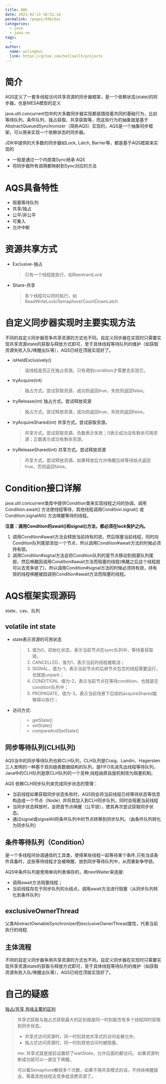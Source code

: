 ```yaml
---
title: AQS
date: 2022-02-13 18:51:14
permalink: /pages/93bc6a/
categories:
  - java
  - java-se
tags:
  - 
author: 
  name: wulinghui
  link: https://gitee.com/hellowllh/projects
---
```

# 简介

AQS定义了一套多线程访问共享资源的同步器框架，是一个依赖状态(state)的同步器。也是MESA模型的定义

java.util.concurrent包中的大多数同步器实现都是围绕着共同的基础行为，比如等待队列、条件队列、独占获取、共享获取等，而这些行为的抽象就是基于AbstractQueuedSynchronizer（简称AQS）实现的，AQS是一个抽象同步框架，可以用来实现一个依赖状态的同步器。

JDK中提供的大多数的同步器如Lock, Latch, Barrier等，都是基于AQS框架来实现的

- 一般是通过一个内部类Sync继承 AQS
- 将同步器所有调用都映射到Sync对应的方法

# AQS具备特性

- 阻塞等待队列
- 共享/独占
- 公平/非公平
- 可重入
- 允许中断 

# 资源共享方式

- Exclusive-独占

  > 只有一个线程能执行，如ReentrantLock

- Share-共享

  > 多个线程可以同时执行，如ReadWriteLock/Semaphore/CountDownLatch



# 自定义同步器实现时主要实现方法

不同的自定义同步器竞争共享资源的方式也不同。自定义同步器在实现时只需要实现共享资源state的获取与释放方式即可，至于具体线程等待队列的维护（如获取资源失败入队/唤醒出队等），AQS已经在顶层实现好了。

- isHeldExclusively()  

  > 该线程是否正在独占资源。只有用到condition才需要去实现它。

- tryAcquire(int)

  > 独占方式。尝试获取资源，成功则返回true，失败则返回false。

- tryRelease(int) 独占方式。尝试释放资源

  >  独占方式。尝试释放资源，成功则返回true，失败则返回false。

- tryAcquireShared(int) 共享方式。尝试获取资源。

  > 共享方式。尝试获取资源。负数表示失败；0表示成功没有剩余可用资源；正数表示成功有剩余资源。

- tryReleaseShared(int) 共享方式。尝试释放资源

  > 共享方式。尝试释放资源。如果释放后允许唤醒后续等待结点返回true，否则返回false。

# Condition接口详解

java.util.concurrent类库中提供Condition类来实现线程之间的协调。调用Condition.await() 方法使线程等待，其他线程调用Condition.signal() 或 Condition.signalAll() 方法唤醒等待的线程。

**注意：调用Condition的await()和signal()方法，都必须在lock保护之内。**

1. 调用Condition#await方法会释放当前持有的锁，然后阻塞当前线程，同时向Condition队列尾部添加一个节点，所以调用Condition#await方法的时候必须持有锁。
2. 调用Condition#signal方法会将Condition队列的首节点移动到阻塞队列尾部，然后唤醒因调用Condition#await方法而阻塞的线程(唤醒之后这个线程就可以去竞争锁了)，所以调用Condition#signal方法的时候必须持有锁，持有锁的线程唤醒被因调用Condition#await方法而阻塞的线程。



# AQS框架实现源码

state、cas、队列

## volatile int state

- state表示资源的可用状态

  > 1. 值为0，初始化状态，表示当前节点在sync队列中，等待着获取锁。
  > 2. CANCELLED，值为1，表示当前的线程被取消；
  > 3. SIGNAL，值为-1，表示当前节点的后继节点包含的线程需要运行，也就是unpark；
  > 4. CONDITION，值为-2，表示当前节点在等待condition，也就是在condition队列中；
  > 5. PROPAGATE，值为-3，表示当前场景下后续的acquireShared能够得以执行；

- 访问方式:

  > - getState()
  > - setState()
  > - compareAndSetState()







## 同步等待队列(CLH队列)

AQS当中的同步等待队列也称CLH队列，CLH队列是Craig、Landin、Hagersten三人发明的一种基于双向链表数据结构的队列，是FIFO先进先出线程等待队列，Java中的CLH队列是原CLH队列的一个变种,线程由原自旋机制改为阻塞机制。

AQS 依赖CLH同步队列来完成同步状态的管理：

- 当前线程如果获取同步状态失败时，AQS则会将当前线程已经等待状态等信息构造成一个节点（Node）并将其加入到CLH同步队列，同时会阻塞当前线程
- 当同步状态释放时，会把首节点唤醒（公平锁），使其再次尝试获取同步状态。
- 通过signal或signalAll将条件队列中的节点转移到同步队列。（由条件队列转化为同步队列）

## 条件等待队列（Condition）

是一个多线程间协调通信的工具类，使得某些线程一起等待某个条件,只有当该条件具备时，这些等待线程才会被唤醒，放到同步等待队列中，从而重新争夺锁。

AQS中条件队列是使用单向列表保存的，用nextWaiter来连接:

- 调用await方法阻塞线程；
- 当前线程存在于同步队列的头结点，调用await方法进行阻塞（从同步队列转化到条件队列）

## exclusiveOwnerThread

父类AbstractOwnableSynchronizer的exclusiveOwnerThread属性，代表当前执行的线程.

## 主体流程

不同的自定义同步器争用共享资源的方式也不同。自定义同步器在实现时只需要实现共享资源state的获取与释放方式即可，至于具体线程等待队列的维护（如获取资源失败入队/唤醒出队等），AQS已经在顶层实现好了。







# 自己的疑惑

[独占/共享 有啥主要的区别](https://blog.csdn.net/Sky_QiaoBa_Sum/article/details/112386838)

> 共享式获取与独占式获取最大的区别就是同一时刻能否有多个线程同时获取到同步状态。
>
> - 共享式访问资源时，同一时刻其他共享式的访问会被允许。 
> - 独占式访问资源时，同一时刻其他访问均被阻塞。               
>
> me:  共享式就是提前设置好了waitState，允许后面的都访问。 如果资源判断成功就可以一直往下唤醒。
>
> 可以看Semaphore解锁多个次数，如果不用共享模式的话，不持续唤醒就会，等着其他线程去竞争就浪费资源了。

